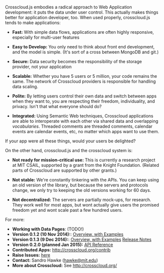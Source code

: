 Crosscloud.js embodies a radical approach to Web Application
development: it puts the data under user control. This actually makes
things better for application developer, too.  When used properly,
crosscloud.js tends to make applications:

* **Fast:** With simple data flows, applications are often highly
    responsive, especially for multi-user features

* **Easy to Develop:** You only need to think about front end
    development, and the model is simple.  (It's sort of a cross
	between MongoDB and git.)

* **Secure:** Data security becomes the responsibility of the storage
    provider, not your application

* **Scalable:** Whether you have 5 users or 5 million, your code
    remains the same.  The network of Crosscloud providers is
    responsible for handling data scaling.

* **Polite:** By letting users control their own data and switch
    between apps when they want to, you are respecting their freedom,
    individuality, and privacy.  Isn't that what everyone should do?

* **Integrated:** Using Semantic Web techniques, Crosscloud
    applications are able to interoperate with each other via shared
    data and overlapping *vocabularies*.  Threaded comments are
    threaded comments, calendar events are calendar events, etc, no
    matter which apps want to use them.

If your app were all these things, would your users be delighted?

On the other hand, crosscloud.js and the crosscloud system is:

* **Not ready for mission-critical use:** This is currently a
    research project at MIT CSAIL, supported by a grant from the
    Knight Foundation.  (Related parts of Crosscloud are supported by
    other grants.)

* **Not stable:** We're constantly tinkering with the APIs.  You can
    keep using an old version of the library, but because the servers
    and protocols change, we only try to keeping the old versions
    working for 60 days.

* **Not decentralized:** The servers are partially mock-ups, for
    research. They work well for most apps, but wont actually give
    users the promised freedom yet and wont scale past a few hundred
    users.

For more:

* **Working with Data Pages**: (TODO!)
* **Version 0.1.2 (10 Nov 2014):**: [Overview, with Examples](http://crosscloud.org/0.1.2/)
* **Version 0.1.3 (9 Dec 2014):**: [Overview, with Examples](http://crosscloud.org/0.1.3/) [Release Notes](http://crosscloud.org/0.1.3/RELEASE.txt)
* **Version 0.2.0 (planned Jan 2015):** [API Reference](https://github.com/sandhawke/crosscloud.js/blob/master/doc/planned-api.md)
* **Contributed Apps:** http://crosscloud.org/contrib
* **Raise Issues:** [here](https://github.com/sandhawke/crosscloud.js/issues)
* **Contact:** Sandro Hawke (hawke@mit.edu)
* **More about Crosscloud:** See http://crosscloud.org/
